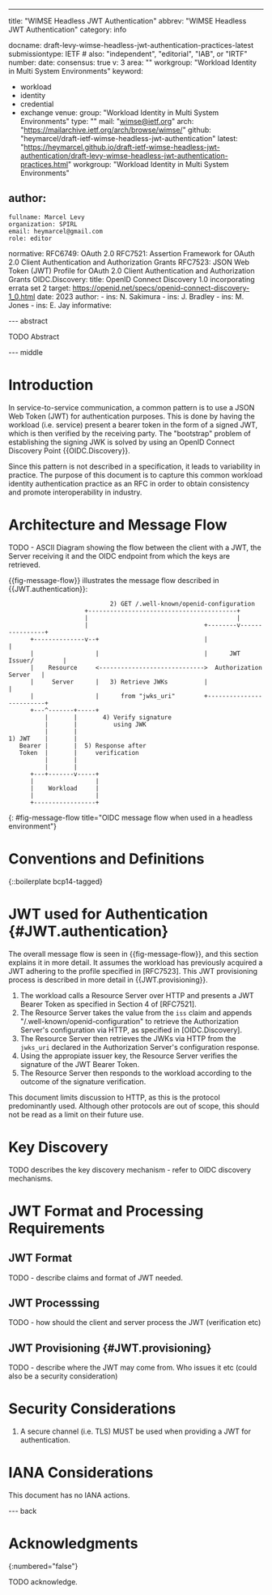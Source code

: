 ---
title: "WIMSE Headless JWT Authentication"
abbrev: "WIMSE Headless JWT Authentication"
category: info

docname: draft-levy-wimse-headless-jwt-authentication-practices-latest
submissiontype: IETF  # also: "independent", "editorial", "IAB", or "IRTF"
number:
date:
consensus: true
v: 3
area: ""
workgroup: "Workload Identity in Multi System Environments"
keyword:
 - workload
 - identity
 - credential
 - exchange
venue:
  group: "Workload Identity in Multi System Environments"
  type: ""
  mail: "wimse@ietf.org"
  arch: "https://mailarchive.ietf.org/arch/browse/wimse/"
  github: "heymarcel/draft-ietf-wimse-headless-jwt-authentication"
  latest: "https://heymarcel.github.io/draft-ietf-wimse-headless-jwt-authentication/draft-levy-wimse-headless-jwt-authentication-practices.html"
workgroup: "Workload Identity in Multi System Environments"

author:
 -
    fullname: Marcel Levy
    organization: SPIRL
    email: heymarcel@gmail.com
    role: editor

normative:
  RFC6749: OAuth 2.0
  RFC7521: Assertion Framework for OAuth 2.0 Client Authentication and Authorization Grants
  RFC7523: JSON Web Token (JWT) Profile for OAuth 2.0 Client Authentication and Authorization Grants
  OIDC.Discovery:
    title: OpenID Connect Discovery 1.0 incorporating errata set 2
    target: https://openid.net/specs/openid-connect-discovery-1_0.html
    date: 2023
    author:
      - ins: N. Sakimura
      - ins: J. Bradley
      - ins: M. Jones
      - ins: E. Jay
informative:

--- abstract

TODO Abstract

--- middle

# Introduction

In service-to-service communication, a common pattern is to use a JSON Web Token
(JWT) for authentication purposes. This is done by having the workload (i.e.
service) present a bearer token in the form of a signed JWT, which is then
verified by the receiving party. The "bootstrap" problem of establishing the
signing JWK is solved by using an OpenID Connect Discovery Point
{{OIDC.Discovery}}.

Since this pattern is not described in a specification, it leads to
variability in practice. The purpose of this document is to capture
this common workload identity authentication practice as an RFC in
order to obtain consistency and promote interoperability in industry.

# Architecture and Message Flow
TODO - ASCII Diagram showing the flow between the client with a JWT, the Server receiving it and the OIDC endpoint from which the keys are retrieved.

{{fig-message-flow}} illustrates the message flow described in {{JWT.authentication}}:

~~~ aasvg
                            2) GET /.well-known/openid-configuration
                     +-----------------------------------------+
                     |                                         |
                     |                                +--------v----------------+
      +--------------v--+                             |                         |
      |                 |                             |      JWT Issuer/        |
      |    Resource     <----------------------------->  Authorization Server   |
      |     Server      |   3) Retrieve JWKs          |                         |
      |                 |      from "jwks_uri"        +-------------------------+
      +---^-------+-----+
          |       |       4) Verify signature
          |       |          using JWK
          |       |
1) JWT    |       |
   Bearer |       |  5) Response after
   Token  |       |     verification
          |       |
          |       |
      +---+-------v-----+
      |                 |
      |    Workload     |
      |                 |
      +-----------------+
~~~
{: #fig-message-flow title="OIDC message flow when used in a headless environment"}

# Conventions and Definitions

{::boilerplate bcp14-tagged}

# JWT used for Authentication {#JWT.authentication}

The overall message flow is seen in {{fig-message-flow}}, and this section explains
it in more detail. It assumes the workload has previously acquired a JWT
adhering to the profile specified in [RFC7523]. This JWT provisioning process is
described in more detail in {{JWT.provisioning}}.

1. The workload calls a Resource Server over HTTP and presents a JWT Bearer
   Token as specified in Section 4 of [RFC7521].
2. The Resource Server takes the value from the `iss` claim and appends
   "/.well-known/openid-configuration" to retrieve the Authorization Server's
   configuration via HTTP, as specified in [OIDC.Discovery].
3. The Resource Server then retrieves the JWKs via HTTP from the `jwks_uri`
   declared in the Authorization Server's configuration response.
4. Using the appropiate issuer key, the Resource Server verifies the signature
   of the JWT Bearer Token.
5. The Resource Server then responds to the workload according to the outcome of the signature verification.

This document limits discussion to HTTP, as this is the protocol predominantly
used. Although other protocols are out of scope, this should not be read as a
limit on their future use.

# Key Discovery
TODO describes the key discovery mechanism - refer to OIDC discovery mechanisms.

# JWT Format and Processing Requirements

## JWT Format
TODO - describe claims and format of JWT needed.

## JWT Processsing
TODO - how should the client and server process the JWT (verification etc)

## JWT Provisioning {#JWT.provisioning}
TODO - describe where the JWT may come from. Who issues it etc (could also be a security consideration)

# Security Considerations

1. A secure channel (i.e. TLS) MUST be used when providing a JWT for authentication.


# IANA Considerations

This document has no IANA actions.


--- back

# Acknowledgments
{:numbered="false"}

TODO acknowledge.
